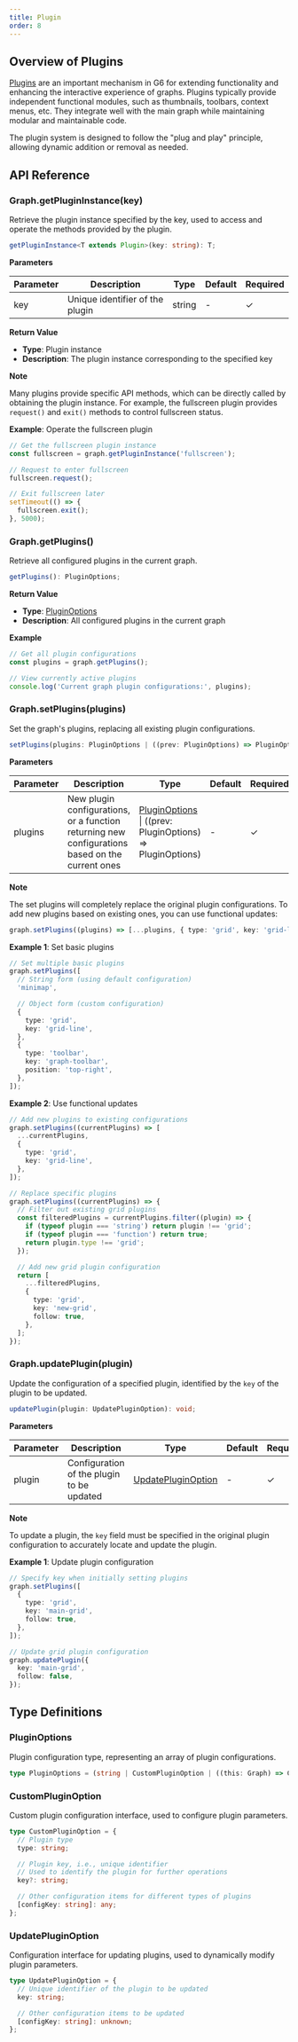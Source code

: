 ```yaml
---
title: Plugin
order: 8
---
```


## Overview of Plugins

[Plugins](/en/manual/plugin/overview) are an important mechanism in G6 for extending functionality and enhancing the interactive experience of graphs. Plugins typically provide independent functional modules, such as thumbnails, toolbars, context menus, etc. They integrate well with the main graph while maintaining modular and maintainable code.

The plugin system is designed to follow the "plug and play" principle, allowing dynamic addition or removal as needed.

## API Reference

### Graph.getPluginInstance(key)

Retrieve the plugin instance specified by the key, used to access and operate the methods provided by the plugin.

```typescript
getPluginInstance<T extends Plugin>(key: string): T;
```

**Parameters**

| Parameter | Description                     | Type   | Default | Required |
| --------- | ------------------------------- | ------ | ------- | -------- |
| key       | Unique identifier of the plugin | string | -       | ✓        |

**Return Value**

- **Type**: Plugin instance
- **Description**: The plugin instance corresponding to the specified key

**Note**

Many plugins provide specific API methods, which can be directly called by obtaining the plugin instance. For example, the fullscreen plugin provides `request()` and `exit()` methods to control fullscreen status.

**Example**: Operate the fullscreen plugin

```typescript
// Get the fullscreen plugin instance
const fullscreen = graph.getPluginInstance('fullscreen');

// Request to enter fullscreen
fullscreen.request();

// Exit fullscreen later
setTimeout(() => {
  fullscreen.exit();
}, 5000);
```

### Graph.getPlugins()

Retrieve all configured plugins in the current graph.

```typescript
getPlugins(): PluginOptions;
```

**Return Value**

- **Type**: [PluginOptions](#pluginoptions)
- **Description**: All configured plugins in the current graph

**Example**

```typescript
// Get all plugin configurations
const plugins = graph.getPlugins();

// View currently active plugins
console.log('Current graph plugin configurations:', plugins);
```

### Graph.setPlugins(plugins)

Set the graph's plugins, replacing all existing plugin configurations.

```typescript
setPlugins(plugins: PluginOptions | ((prev: PluginOptions) => PluginOptions)): void;
```

**Parameters**

| Parameter | Description                                                                                     | Type                                                                        | Default | Required |
| --------- | ----------------------------------------------------------------------------------------------- | --------------------------------------------------------------------------- | ------- | -------- |
| plugins   | New plugin configurations, or a function returning new configurations based on the current ones | [PluginOptions](#pluginoptions) \| ((prev: PluginOptions) => PluginOptions) | -       | ✓        |

**Note**

The set plugins will completely replace the original plugin configurations. To add new plugins based on existing ones, you can use functional updates:

```typescript
graph.setPlugins((plugins) => [...plugins, { type: 'grid', key: 'grid-line' }]);
```

**Example 1**: Set basic plugins

```typescript
// Set multiple basic plugins
graph.setPlugins([
  // String form (using default configuration)
  'minimap',

  // Object form (custom configuration)
  {
    type: 'grid',
    key: 'grid-line',
  },
  {
    type: 'toolbar',
    key: 'graph-toolbar',
    position: 'top-right',
  },
]);
```

**Example 2**: Use functional updates

```typescript
// Add new plugins to existing configurations
graph.setPlugins((currentPlugins) => [
  ...currentPlugins,
  {
    type: 'grid',
    key: 'grid-line',
  },
]);

// Replace specific plugins
graph.setPlugins((currentPlugins) => {
  // Filter out existing grid plugins
  const filteredPlugins = currentPlugins.filter((plugin) => {
    if (typeof plugin === 'string') return plugin !== 'grid';
    if (typeof plugin === 'function') return true;
    return plugin.type !== 'grid';
  });

  // Add new grid plugin configuration
  return [
    ...filteredPlugins,
    {
      type: 'grid',
      key: 'new-grid',
      follow: true,
    },
  ];
});
```

### Graph.updatePlugin(plugin)

Update the configuration of a specified plugin, identified by the `key` of the plugin to be updated.

```typescript
updatePlugin(plugin: UpdatePluginOption): void;
```

**Parameters**

| Parameter | Description                               | Type                                      | Default | Required |
| --------- | ----------------------------------------- | ----------------------------------------- | ------- | -------- |
| plugin    | Configuration of the plugin to be updated | [UpdatePluginOption](#updatepluginoption) | -       | ✓        |

**Note**

To update a plugin, the `key` field must be specified in the original plugin configuration to accurately locate and update the plugin.

**Example 1**: Update plugin configuration

```typescript
// Specify key when initially setting plugins
graph.setPlugins([
  {
    type: 'grid',
    key: 'main-grid',
    follow: true,
  },
]);

// Update grid plugin configuration
graph.updatePlugin({
  key: 'main-grid',
  follow: false,
});
```

## Type Definitions

### PluginOptions

Plugin configuration type, representing an array of plugin configurations.

```typescript
type PluginOptions = (string | CustomPluginOption | ((this: Graph) => CustomPluginOption))[];
```

### CustomPluginOption

Custom plugin configuration interface, used to configure plugin parameters.

```typescript
type CustomPluginOption = {
  // Plugin type
  type: string;

  // Plugin key, i.e., unique identifier
  // Used to identify the plugin for further operations
  key?: string;

  // Other configuration items for different types of plugins
  [configKey: string]: any;
};
```

### UpdatePluginOption

Configuration interface for updating plugins, used to dynamically modify plugin parameters.

```typescript
type UpdatePluginOption = {
  // Unique identifier of the plugin to be updated
  key: string;

  // Other configuration items to be updated
  [configKey: string]: unknown;
};
```
